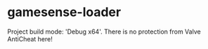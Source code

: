 # gamesense-loader
Project build mode: 'Debug x64'.
There is no protection from Valve AntiCheat here!
